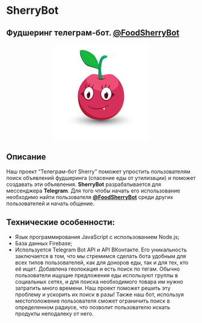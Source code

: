 # SherryBot
## Фудшеринг телеграм-бот. [@FoodSherryBot](https://t.me/FoodSherryBot)

<p align="center"><img src="Design/avatar.png" width="256"></p>

## Описание

Наш проект “Телеграм-бот Sherry” поможет упростить пользователям
поиск объявлений фудшеринга (спасение еды от утилизации) и поможет создавать эти объявления.
**SherryBot** разрабатывается для мессенджера **Telegram**. Для того чтобы начать его использование необходимо найти пользователя **[@FoodSherryBot](https://t.me/FoodSherryBot)** среди других пользователей и начать общение.

## Технические особенности:
- Язык программирования JavaScript с использованием Node.js;
- База данных Firebase;
- Используется Telegram Bot API и API ВКонтакте.
Его уникальность заключается в том, что мы стремимся сделать бота
удобным для всех типов пользователей, как для доноров еды, так и
для тех, кто её ищет. Добавлена геолокация и есть поиск по тегам.
Обычно пользователи ищущие предложения еды используют группы в
социальных сетях, и для поиска необходимого товара им нужно
затратить много времени. Наш проект поможет решить эту проблему и
ускорить их поиск в разы! Также наш бот, используя местоположение
пользователя сможет ограничить поиск в определенном радиусе, что
позволит пользователю искать продукты неподалеку от него.
